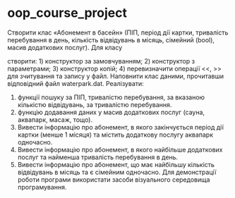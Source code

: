 # oop_course_project

Створити клас «Абонемент в басейн» (ПІП, період дії картки, тривалість перебування в день,
кількість відвідувань в місяць, сімейний (bool), масив додаткових послуг). Для класу

створити: 1) конструктор за замовчуванням; 2) конструктор з параметрами; 3) конструктор
копій; 4) перевизначити операції <<, >> для зчитування та запису у файл.
Наповнити клас даними, прочитавши відповідний файл waterpark.dat.
Реалізувати:
1) функції пошуку за ПІП, тривалістю перебування, за вказаною кількістю відвідувань, за
тривалістю перебування.
2) функцію додавання даних у масив додаткових послуг (сауна, аквапарк, масаж, тощо).
3) Вивести інформацію про абонемент, в якого закінчується період дії картки (менше 1
місяця) та містить додаткову послугу аквапарк одночасно.
4) Вивести інформацію про абонемент, в якого найбільше додаткових послуг та
найменша тривалість перебування в день.
5) Вивести інформацію про абонемент, що має найбільшу кількість відвідувань в місяць
та є сімейним одночасно.
Для демонстрації роботи програми використати засоби візуального середовища
програмування.
